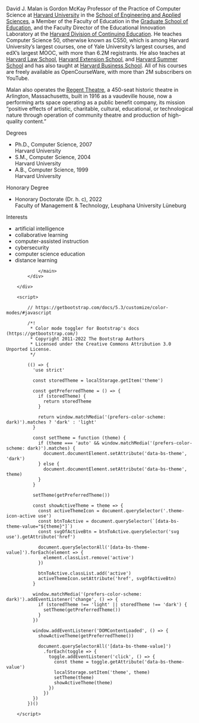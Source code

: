 <html lang="en-uk" data-bs-theme="light"><head><meta http-equiv="Content-Type" content="text/html; charset=UTF-8">
<main class="col-md-7">
                    <p>David J. Malan is Gordon McKay Professor of the Practice of Computer Science at <a href="https://www.harvard.edu/">Harvard University</a> in the <a href="https://www.seas.harvard.edu/">School of Engineering and Applied Sciences</a>, a Member of the Faculty of Education in the <a href="https://www.gse.harvard.edu/">Graduate School of Education</a>, and the Faculty Director of the Educational Innovation Laboratory at the <a href="https://dce.harvard.edu/">Harvard Division of Continuing Education</a>. He teaches Computer Science 50, otherwise known as CS50, which is among Harvard University’s largest courses, one of Yale University’s largest courses, and edX’s largest MOOC, with more than 6.2M registrants. He also teaches at <a href="https://hls.harvard.edu/">Harvard Law School</a>, <a href="https://www.extension.harvard.edu/">Harvard Extension School</a>, and <a href="https://www.summer.harvard.edu/">Harvard Summer School</a> and has also taught at <a href="https://www.hbs.edu/">Harvard Business School</a>. All of his courses are freely available as OpenCourseWare, with more than 2M subscribers on YouTube.</p>

<p>Malan also operates the <a href="https://regenttheatre.com/">Regent Theatre</a>, a 450-seat historic theatre in Arlington, Massachusetts, built in 1916 as a vaudeville house, now a performing arts space operating as a public benefit company, its mission “positive effects of artistic, charitable, cultural, educational, or technological nature through operation of community theatre and production of high-quality content.”</p>

<p class="fw-bold">Degrees</p>
<ul class="fa-ul">
<li>
<span class="fa-li fas fa-graduation-cap"></span>
<div>Ph.D., Computer Science, 2007</div>
<div class="small">Harvard University</div>
</li>
<li>
<span class="fa-li fas fa-graduation-cap"></span>
<div>S.M., Computer Science, 2004</div>
<div class="small">Harvard University</div>
</li>
<li>
<span class="fa-li fas fa-graduation-cap"></span>
<div>A.B., Computer Science, 1999</div>
<div class="small">Harvard University</div>
</li>
</ul>

<p class="fw-bold">Honorary Degree</p>
<ul class="fa-ul">
<li>
<span class="fa-li fas fa-graduation-cap"></span>
<div>Honorary Doctorate (Dr. h. c), 2022</div>
<div class="small">Faculty of Management &amp; Technology, Leuphana University Lüneburg</div>
</li>
</ul>

<p class="fw-bold">Interests</p>
<ul>
<li>artificial intelligence</li>
<li>collaborative learning</li>
<li>computer-assisted instruction</li>
<li>cybersecurity</li>
<li>computer science education</li>
<li>distance learning</li>
</ul>

                </main>
            </div>

        </div>

        <script>

            // https://getbootstrap.com/docs/5.3/customize/color-modes/#javascript

            /*!
             * Color mode toggler for Bootstrap's docs (https://getbootstrap.com/)
             * Copyright 2011-2022 The Bootstrap Authors
             * Licensed under the Creative Commons Attribution 3.0 Unported License.
             */

            (() => {
              'use strict'

              const storedTheme = localStorage.getItem('theme')

              const getPreferredTheme = () => {
                if (storedTheme) {
                  return storedTheme
                }

                return window.matchMedia('(prefers-color-scheme: dark)').matches ? 'dark' : 'light'
              }

              const setTheme = function (theme) {
                if (theme === 'auto' && window.matchMedia('(prefers-color-scheme: dark)').matches) {
                  document.documentElement.setAttribute('data-bs-theme', 'dark')
                } else {
                  document.documentElement.setAttribute('data-bs-theme', theme)
                }
              }

              setTheme(getPreferredTheme())

              const showActiveTheme = theme => {
                const activeThemeIcon = document.querySelector('.theme-icon-active use')
                const btnToActive = document.querySelector(`[data-bs-theme-value="${theme}"]`)
                const svgOfActiveBtn = btnToActive.querySelector('svg use').getAttribute('href')

                document.querySelectorAll('[data-bs-theme-value]').forEach(element => {
                  element.classList.remove('active')
                })

                btnToActive.classList.add('active')
                activeThemeIcon.setAttribute('href', svgOfActiveBtn)
              }

              window.matchMedia('(prefers-color-scheme: dark)').addEventListener('change', () => {
                if (storedTheme !== 'light' || storedTheme !== 'dark') {
                  setTheme(getPreferredTheme())
                }
              })

              window.addEventListener('DOMContentLoaded', () => {
                showActiveTheme(getPreferredTheme())

                document.querySelectorAll('[data-bs-theme-value]')
                  .forEach(toggle => {
                    toggle.addEventListener('click', () => {
                      const theme = toggle.getAttribute('data-bs-theme-value')
                      localStorage.setItem('theme', theme)
                      setTheme(theme)
                      showActiveTheme(theme)
                    })
                  })
              })
            })()

        </script>

    


<div id="voila-extension-app" data-v-app=""><div class="Voila_Extension" data-v-49ecc224=""><!----><!----></div></div></body></html>
